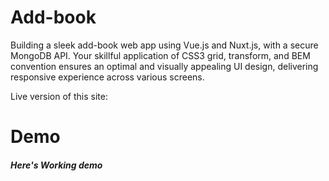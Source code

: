 # Add-book
Building a sleek add-book web app using Vue.js and Nuxt.js, with a secure MongoDB API. Your skillful application of CSS3 grid, transform, and BEM convention ensures an optimal and visually appealing UI design, delivering  responsive experience across various screens.

Live version of this site: 

# Demo

##### Here's Working demo

